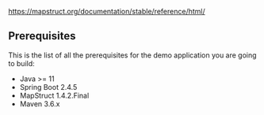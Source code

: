 https://mapstruct.org/documentation/stable/reference/html/


## Prerequisites
This is the list of all the prerequisites for the demo application you are going to build:

* Java >= 11
* Spring Boot 2.4.5
* MapStruct 1.4.2.Final
* Maven 3.6.x
